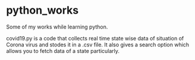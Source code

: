 # python_works
Some of my works while learning python.


covid19.py is a code that collects real time state wise data of situation of Corona virus and stodes it in a .csv file. It also gives a search option which allows you to fetch data of a state particularly.


